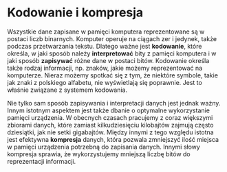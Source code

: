 # Kodowanie i kompresja

Wszystkie dane zapisane w pamięci komputera reprezentowane są w postaci liczb binarnych. Komputer operuje na ciągach zer i jedynek, także podczas przetwarzania tekstu. Dlatego ważne jest **kodowanie**, które określa, w jaki sposób należy **interpretować** bity z pamięci komputera i w jaki sposób **zapisywać** różne dane w postaci bitów. Kodowanie określa także rodzaj informacji, np. znaków, jakie możemy reprezentować na komputerze. Nieraz możemy spotkać się z tym, że niektóre symbole, takie jak znaki z polskiego alfabetu, nie wyświetlają się poprawnie. Jest to właśnie związane z systemem kodowania.

Nie tylko sam sposób zapisywania i interpretacji danych jest jednak ważny. Innym istotnym aspektem jest także dbanie o optymalne wykorzystanie pamięci urządzenia. W obecnych czasach pracujemy z coraz większymi zbiorami danych, które zamiast kilkudziesięciu kilobajtów zajmują często dziesiątki, jak nie setki gigabajtów. Między innymi z tego względu istotna jest efektywna **kompresja** danych, która pozwala zmniejszyć ilość miejsca w pamięci urządzenia potrzebną do zapisania danych. Innymi słowy kompresja sprawia, że wykorzystujemy mniejszą liczbę bitów do reprezentacji informacji.
